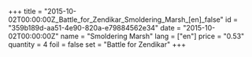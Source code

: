 +++
title = "2015-10-02T00:00:00Z_Battle_for_Zendikar_Smoldering_Marsh_[en]_false"
id = "359b189d-aa51-4e90-820a-e79884562e34"
date = "2015-10-02T00:00:00Z"
name = "Smoldering Marsh"
lang = ["en"]
price = "0.53"
quantity = 4
foil = false
set = "Battle for Zendikar"
+++
